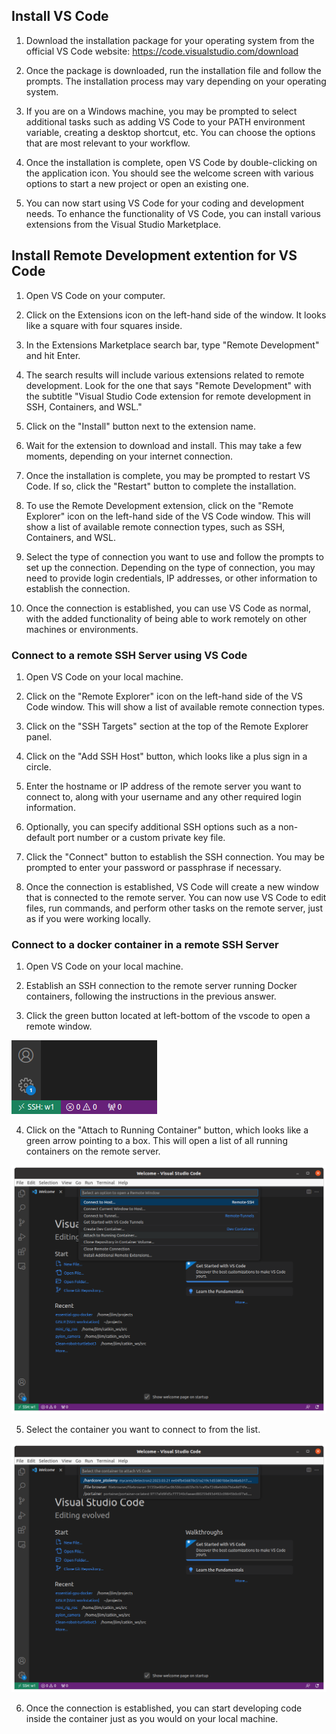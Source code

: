 ## Install VS Code

1. Download the installation package for your operating system from the official VS Code website: https://code.visualstudio.com/download

2. Once the package is downloaded, run the installation file and follow the prompts. The installation process may vary depending on your operating system.

3. If you are on a Windows machine, you may be prompted to select additional tasks such as adding VS Code to your PATH environment variable, creating a desktop shortcut, etc. You can choose the options that are most relevant to your workflow.

4. Once the installation is complete, open VS Code by double-clicking on the application icon. You should see the welcome screen with various options to start a new project or open an existing one.

5. You can now start using VS Code for your coding and development needs. To enhance the functionality of VS Code, you can install various extensions from the Visual Studio Marketplace.

## Install Remote Development extention for VS Code

1. Open VS Code on your computer.

2. Click on the Extensions icon on the left-hand side of the window. It looks like a square with four squares inside.

3. In the Extensions Marketplace search bar, type "Remote Development" and hit Enter.

4. The search results will include various extensions related to remote development. Look for the one that says "Remote Development" with the subtitle "Visual Studio Code extension for remote development in SSH, Containers, and WSL."

5. Click on the "Install" button next to the extension name.

6. Wait for the extension to download and install. This may take a few moments, depending on your internet connection.

7. Once the installation is complete, you may be prompted to restart VS Code. If so, click the "Restart" button to complete the installation.

8. To use the Remote Development extension, click on the "Remote Explorer" icon on the left-hand side of the VS Code window. This will show a list of available remote connection types, such as SSH, Containers, and WSL.

9. Select the type of connection you want to use and follow the prompts to set up the connection. Depending on the type of connection, you may need to provide login credentials, IP addresses, or other information to establish the connection.

10. Once the connection is established, you can use VS Code as normal, with the added functionality of being able to work remotely on other machines or environments.

### Connect to a remote SSH Server using VS Code

1. Open VS Code on your local machine.

2. Click on the "Remote Explorer" icon on the left-hand side of the VS Code window. This will show a list of available remote connection types.

3. Click on the "SSH Targets" section at the top of the Remote Explorer panel.

4. Click on the "Add SSH Host" button, which looks like a plus sign in a circle.

5. Enter the hostname or IP address of the remote server you want to connect to, along with your username and any other required login information.

6. Optionally, you can specify additional SSH options such as a non-default port number or a custom private key file.

7. Click the "Connect" button to establish the SSH connection. You may be prompted to enter your password or passphrase if necessary.

8. Once the connection is established, VS Code will create a new window that is connected to the remote server. You can now use VS Code to edit files, run commands, and perform other tasks on the remote server, just as if you were working locally.

### Connect to a docker container in a remote SSH Server

1. Open VS Code on your local machine.

2. Establish an SSH connection to the remote server running Docker containers, following the instructions in the previous answer.

3. Click the green button located at left-bottom of the vscode to open a remote window.

![vscode](screenshot/vscode_remote_window.png)

4. Click on the "Attach to Running Container" button, which looks like a green arrow pointing to a box. This will open a list of all running containers on the remote server.

![vscode](screenshot/vscode_connect_container.png)


5. Select the container you want to connect to from the list.

![vscode](screenshot/select_container.png)

6. Once the connection is established, you can start developing code inside the container just as you would on your local machine.